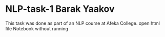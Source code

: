 # NLP-task-1 Barak Yaakov 
This task was done as part of an NLP course at Afeka College.
open html file Notebook without running 

